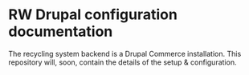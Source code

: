 # RW Drupal configuration documentation

The recycling system backend is a Drupal Commerce installation. This 
repository will, soon, contain the details of the setup & configuration.

